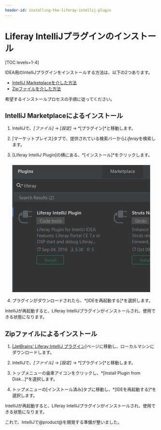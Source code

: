 ```yaml
---
header-id: installing-the-liferay-intellij-plugin
---
```


# Liferay IntelliJプラグインのインストール

[TOC levels=1-4]

IDEA用のIntelliJプラグインをインストールする方法は、以下の2つあります。

- [IntelliJ Marketplaceを介した方法](#installing-via-intellij-marketplace)
- [Zipファイルを介した方法](#installing-via-zip-file)

希望するインストールプロセスの手順に従ってください。

## IntelliJ Marketplaceによるインストール

1. IntelliJで、*[ファイル]* → *[設定]* → *[プラグイン]*と移動します。

2. [マーケットプレイス]タブで、提供されている検索バーから*Liferay*を検索します。

3. [Liferay IntelliJ Plugin]の横にある、*[インストール]*をクリックします。

   ![図1：IntelliJ Marketplaceは、プラグインをインストールするために合理化された方法を提供します。](../../../images/intellij-marketplace-installation.png)

4. プラグインがダウンロードされたら、*[IDEを再起動する]*を選択します。

IntelliJが再起動すると、Liferay IntelliJプラグインがインストールされ、使用できる状態になります。

## Zipファイルによるインストール

1. [[JetBrains' Liferay IntelliJ プラグイン]](https://plugins.jetbrains.com/plugin/10739-liferay-intellij-plugin)ページに移動し、ローカルマシンにダウンロードします。 

2. IntelliJで、*[ファイル]* → *[設定]* → *[プラグイン]*と移動します。

3. トップメニューの歯車アイコンをクリックし、*[Install Plugin from Disk...]*を選択します。

4. トップメニューの[インストール済み]タブに移動し、*[IDEを再起動する]*を選択します。

IntelliJが再起動すると、Liferay IntelliJプラグインがインストールされ、使用できる状態になります。

 これで、IntelliJで@product@を開発する準備が整いました。
